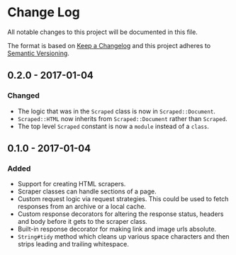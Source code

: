 # Change Log

All notable changes to this project will be documented in this file.

The format is based on [Keep a Changelog](http://keepachangelog.com/)
and this project adheres to [Semantic Versioning](http://semver.org/).

## 0.2.0 - 2017-01-04

### Changed

- The logic that was in the `Scraped` class is now in `Scraped::Document`.
- `Scraped::HTML` now inherits from `Scraped::Document` rather than `Scraped`.
- The top level `Scraped` constant is now a `module` instead of a `class`.

## 0.1.0 - 2017-01-04

### Added

- Support for creating HTML scrapers.
- Scraper classes can handle sections of a page.
- Custom request logic via request strategies. This could be used to fetch
  responses from an archive or a local cache.
- Custom response decorators for altering the response status, headers and body
  before it gets to the scraper class.
- Built-in response decorator for making link and image urls absolute.
- `String#tidy` method which cleans up various space characters and then strips
  leading and trailing whitespace.
